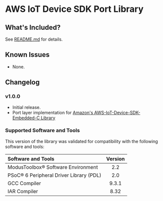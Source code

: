 # AWS IoT Device SDK Port Library

## What's Included?

See [README.md](./README.md) for details.

## Known Issues

- None.

## Changelog

### v1.0.0

- Initial release.
- Port layer implementation for [Amazon's AWS-IoT-Device-SDK-Embedded-C Library](https://github.com/aws/aws-iot-device-sdk-embedded-C/tree/202011.00)

### Supported Software and Tools

This version of the library was validated for compatibility with the following software and tools:

| Software and Tools                                      | Version |
| :---                                                    | :----:  |
| ModusToolbox® Software Environment                      | 2.2     |
| PSoC® 6 Peripheral Driver Library (PDL)                 | 2.0     |
| GCC Compiler                                            | 9.3.1   |
| IAR Compiler                                            | 8.32    |
